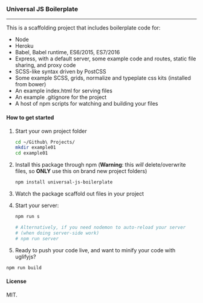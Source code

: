 ### Universal JS Boilerplate

---

This is a scaffolding project that includes boilerplate code for:

- Node
- Heroku
- Babel, Babel runtime, ES6/2015, ES7/2016
- Express, with a default server, some example code and routes, static file sharing, and proxy code
- SCSS-like syntax driven by PostCSS
- Some example SCSS, grids, normalize and typeplate css kits (installed from bower)
- An example index.html for serving files
- An example .gitignore for the project
- A host of npm scripts for watching and building your files

#### How to get started

1. Start your own project folder 

    ```sh
    cd ~/Github\ Projects/
    mkdir example01
    cd example01
    ```

2. Install this package through npm (**Warning**: this _will_ delete/overwrite files, so **ONLY** use this on brand new project folders)

    ```sh
    npm install universal-js-boilerplate
    ```

3. Watch the package scaffold out files in your project
4. Start your server:

    ```sh
    npm run s

    # Alternatively, if you need nodemon to auto-reload your server 
    # (when doing server-side work)
    # npm run server
    ```

5. Ready to push your code live, and want to minify your code with uglifyjs?

```sh
npm run build
```

#### License

MIT.
